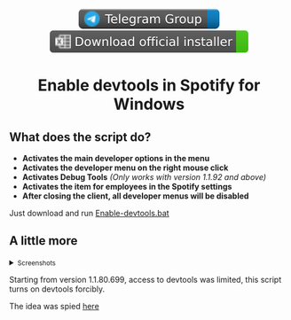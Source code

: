 <p align="center">
      <a href="https://t.me/spotify_windows_discussing"><img src="https://raw.githubusercontent.com/amd64fox/Rollback-Spotify/main/.github/Pic/Shields/telegram_group.svg"></a>
      <a href="https://cutt.ly/8EH6NuH"><img src="https://raw.githubusercontent.com/amd64fox/Rollback-Spotify/main/.github/Pic/Shields/excel.svg"></a>
      </p>

<center>
    <h1 align="center">Enable devtools in Spotify for Windows</h1>
</center>

<h2>What does the script do?</h2>

- <strong>Activates the main developer options in the menu</strong>
- <strong>Activates the developer menu on the right mouse click</strong>
- <strong>Activates Debug Tools</strong> *(Only works with version 1.1.92 and above)*
- <strong>Activates the item for employees in the Spotify settings</strong>
- <strong>After closing the client, all developer menus will be disabled</strong>

Just download and run [Enable-devtools.bat](https://cutt.ly/bGYVkFd)

<h2>A little more</h2>

<details>
<summary><small>Screenshots</small></summary><p>
  
  | Main developer options in the menu | Developer menu on the right mouse click |
| :----: | :----: |
| ![Снимок экрана 2022-09-07 152432](https://user-images.githubusercontent.com/62529699/188879952-31daa918-5eb7-4e90-914e-99a38fb856f3.jpg) | ![Снимок экрана 2022-09-07 154755](https://user-images.githubusercontent.com/62529699/188881902-cef30290-a440-40d4-ac50-43d266cd6355.jpg)

| Debug Tools | Debug Tools |
| :----: | :----: |
| ![Снимок экрана 2022-09-07 152032](https://user-images.githubusercontent.com/62529699/188882504-a3c0f836-8ad5-4db6-9c0a-c53846a9d797.jpg) | ![Снимок экрана 2022-09-07 155426](https://user-images.githubusercontent.com/62529699/188883988-39e4bd34-1a83-4527-878f-080e9ec415be.jpg)

| Item for employees in the Spotify settings |
| :----: |
| ![Снимок экрана 2022-09-07 152114](https://user-images.githubusercontent.com/62529699/188884736-6eb16372-ea0c-43e3-8255-46e77fc38e19.jpg)


</details>

Starting from version 1.1.80.699, access to devtools was limited, this script turns on devtools forcibly.

The idea was spied [here](https://gist.github.com/PhilippIRL/97908aba3a78cc0c8d0ab4e9439bf445)
